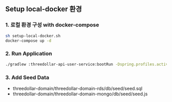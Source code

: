## Setup local-docker 환경

### 1. 로컬 환경 구성 with docker-compose

```bash
sh setup-local-docker.sh
docker-compose up -d
```

### 2. Run Application

```bash
./gradlew :threedollar-api-user-service:bootRun -Dspring.profiles.active=local-docker
```

### 3. Add Seed Data

- threedollar-domain/threedollar-domain-rds/db/seed/seed.sql
- threedollar-domain/threedollar-domain-mongo/db/seed/seed.js
